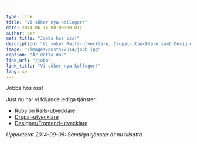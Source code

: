 ```yaml
---

type: link
title: "Vi söker nya kollegor!"
date: 2014-06-16 00:00:00 UTC
author: per
meta_title: "Jobba hos oss!"
description: "Vi söker Rails-utvecklare, Drupal-utvecklare samt Designer/Frontend-utvecklare."
image: "/images/posts/2014/jobb.jpg"
caption: "Är detta du?"
link_url: "/jobb"
link_title: "Vi söker nya kollegor!"
lang: sv
---
```


<p>Jobba hos oss!</p>

<p>Just nu har vi följande lediga tjänster:</p>
<ul>
  <li><a href="/jobb#backend">Ruby on Rails-utvecklare</a></li>
  <li><a href="/jobb#backend">Drupal-utvecklare</a></li>
  <li><a href="/jobb#frontend">Designer/Frontend-utvecklare</a></li>
</ul>

<p><em>Uppdaterat 2014-09-06: Samtliga tjänster är nu tillsatta.</em></p>
